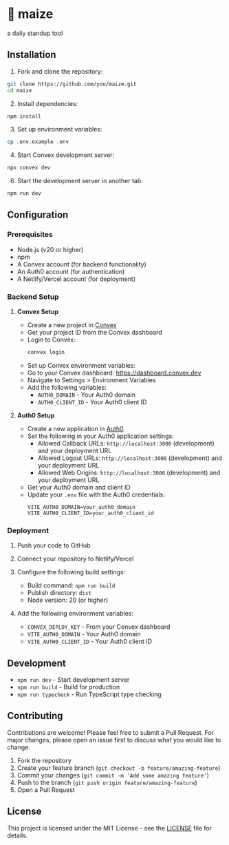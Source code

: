 # 🌽 maize

a daily standup tool

## Installation

1. Fork and clone the repository:
```bash
git clone https://github.com/you/maize.git
cd maize
```

2. Install dependencies:
```bash
npm install
```

3. Set up environment variables:
```bash
cp .env.example .env
```

4. Start Convex development server:
```bash
npx convex dev
```

6. Start the development server in another tab:
```bash
npm run dev
```

## Configuration

### Prerequisites

- Node.js (v20 or higher)
- npm
- A Convex account (for backend functionality)
- An Auth0 account (for authentication)
- A Netlify/Vercel account (for deployment)

### Backend Setup

1. **Convex Setup**
   - Create a new project in [Convex](https://www.convex.dev)
   - Get your project ID from the Convex dashboard
   - Login to Convex:
     ```bash
     convex login
     ```
   - Set up Convex environment variables:
    - Go to your Convex dashboard: https://dashboard.convex.dev
    - Navigate to Settings > Environment Variables
    - Add the following variables:
      - `AUTH0_DOMAIN` - Your Auth0 domain
      - `AUTH0_CLIENT_ID` - Your Auth0 client ID

2. **Auth0 Setup**
   - Create a new application in [Auth0](https://auth0.com)
   - Set the following in your Auth0 application settings:
     - Allowed Callback URLs: `http://localhost:3000` (development) and your deployment URL
     - Allowed Logout URLs: `http://localhost:3000` (development) and your deployment URL
     - Allowed Web Origins: `http://localhost:3000` (development) and your deployment URL
   - Get your Auth0 domain and client ID
   - Update your `.env` file with the Auth0 credentials:
     ```env
     VITE_AUTH0_DOMAIN=your_auth0_domain
     VITE_AUTH0_CLIENT_ID=your_auth0_client_id
     ```

### Deployment

1. Push your code to GitHub
2. Connect your repository to Netlify/Vercel
3. Configure the following build settings:
   - Build command: `npm run build`
   - Publish directory: `dist`
   - Node version: 20 (or higher)

4. Add the following environment variables:
   - `CONVEX_DEPLOY_KEY` - From your Convex dashboard
   - `VITE_AUTH0_DOMAIN` - Your Auth0 domain
   - `VITE_AUTH0_CLIENT_ID` - Your Auth0 client ID

## Development

- `npm run dev` - Start development server
- `npm run build` - Build for production
- `npm run typecheck` - Run TypeScript type checking

## Contributing

Contributions are welcome! Please feel free to submit a Pull Request. For major changes, please open an issue first to discuss what you would like to change.

1. Fork the repository
2. Create your feature branch (`git checkout -b feature/amazing-feature`)
3. Commit your changes (`git commit -m 'Add some amazing feature'`)
4. Push to the branch (`git push origin feature/amazing-feature`)
5. Open a Pull Request

## License

This project is licensed under the MIT License - see the [LICENSE](LICENSE) file for details.
